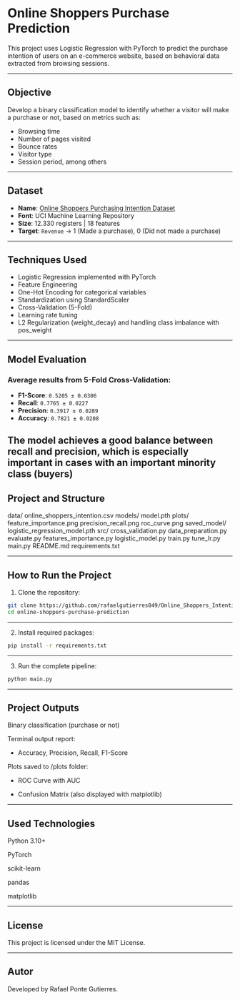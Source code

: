 # Online Shoppers Purchase Prediction

This project uses Logistic Regression with PyTorch to predict the purchase intention of users on an e-commerce website, based on behavioral data extracted from browsing sessions.

---

## Objective

Develop a binary classification model to identify whether a visitor will make a purchase or not, based on metrics such as:
- Browsing time
- Number of pages visited
- Bounce rates
- Visitor type
- Session period, among others

---

## Dataset

- **Name**: [Online Shoppers Purchasing Intention Dataset](https://archive.ics.uci.edu/ml/datasets/Online+Shoppers+Purchasing+Intention+Dataset)  
- **Font**: UCI Machine Learning Repository  
- **Size**: 12.330 registers | 18 features  
- **Target**: `Revenue` → 1 (Made a purchase), 0 (Did not made a purchase)

---

## Techniques Used

- Logistic Regression implemented with PyTorch
- Feature Engineering
- One-Hot Encoding for categorical variables
- Standardization using StandardScaler
- Cross-Validation (5-Fold)
- Learning rate tuning
- L2 Regularization (weight_decay) and handling class imbalance with pos_weight

---

## Model Evaluation

### Average results from 5-Fold Cross-Validation:

- **F1-Score**: `0.5205 ± 0.0306`  
- **Recall**: `0.7765 ± 0.0227`  
- **Precision**: `0.3917 ± 0.0289`  
- **Accuracy**: `0.7821 ± 0.0208`

The model achieves a **good balance between recall and precision**, which is especially important in cases with an important minority class (buyers)
---

## Project and Structure

data/
    online_shoppers_intention.csv
models/
    model.pth
plots/
    feature_importance.png
    precision_recall.png
    roc_curve.png
saved_model/
    logistic_regression_model.pth
src/
    cross_validation.py
    data_preparation.py
    evaluate.py
    features_importance.py
    logistic_model.py
    train.py
    tune_lr.py
main.py
README.md
requirements.txt

---

## How to Run the Project

1. Clone the repository:

```bash
git clone https://github.com/rafaelgutierres049/Online_Shoppers_Intention.git
cd online-shoppers-purchase-prediction
```

---

2. Install required packages:

```bash
pip install -r requirements.txt
```

---

3. Run the complete pipeline:

```bash
python main.py
```

---

## Project Outputs

Binary classification (purchase or not)

Terminal output report:

- Accuracy, Precision, Recall, F1-Score

Plots saved to /plots folder:

- ROC Curve with AUC

- Confusion Matrix (also displayed with matplotlib)

---

## Used Technologies

Python 3.10+

PyTorch

scikit-learn

pandas

matplotlib

---

## License

This project is licensed under the MIT License.

---

## Autor

Developed by Rafael Ponte Gutierres.
